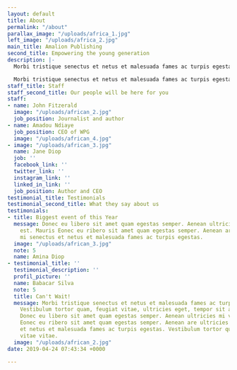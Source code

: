 ```yaml
---
layout: default
title: About
permalink: "/about"
parallax_image: "/uploads/africa_1.jpg"
left_image: "/uploads/africa_2.jpg"
main_title: Amalion Publishing
second_title: Empowering the young generation
description: |-
  Morbi tristique senectus et netus et malesuada fames ac turpis egestas. Vestibulum tortor quam, feugiat vitae, ultricies eget, tempor sit amet, ante. Donec eu libero sit amet quam egestas semper. Aenean ultricies mi vitae est. Mauris Eonec eu ribero sit amet quam egestas semper. Aenean are ultricies mi senectus et netus et malesuada fames ac turpis egestas. Vestibulum tortor quam, feugiat vitae vitae.

  Morbi tristique senectus et netus et malesuada fames ac turpis egestas. Vestibulum tortor quam, feugiat vitae, ultricies eget, tempor sit amet, ante. Donec eu libero sit amet quam egestas semper. Aenean ultricies mi vitae est. Mauris Eonec eu ribero sit amet quam egestas semper. Aenean are ultricies mi senectus et netus et malesuada fames ac turpis egestas.
staff_title: Staff
staff_second_title: Our people will be here for you
staff:
- name: John Fitzerald
  image: "/uploads/african_2.jpg"
  job_position: Journalist and author
- name: Amadou Ndiaye
  job_position: CEO of WPG
  image: "/uploads/african_4.jpg"
- image: "/uploads/african_3.jpg"
  name: Jane Diop
  job: ''
  facebook_link: ''
  twitter_link: ''
  instagram_link: ''
  linked_in_link: ''
  job_position: Author and CEO
testimonial_title: Testimonials
testimonial_second_title: What they say about us
testimonials:
- title: Biggest event of this Year
  message: Donec eu libero sit amet quam egestas semper. Aenean ultricies mi vitae
    est. Mauris Eonec eu ribero sit amet quam egestas semper. Aenean are ultricies
    mi senectus et netus et malesuada fames ac turpis egestas.
  image: "/uploads/african_3.jpg"
  note: 5
  name: Amina Diop
- testimonial_title: ''
  testimonial_description: ''
  profil_picture: ''
  name: Babacar Silva
  note: 5
  title: Can't Wait!
  message: Morbi tristique senectus et netus et malesuada fames ac turpis egestas.
    Vestibulum tortor quam, feugiat vitae, ultricies eget, tempor sit amet, ante.
    Donec eu libero sit amet quam egestas semper. Aenean ultricies mi vitae est. Mauris
    Eonec eu ribero sit amet quam egestas semper. Aenean are ultricies mi senectus
    et netus et malesuada fames ac turpis egestas. Vestibulum tortor quam, feugiat
    vitae vitae.
  image: "/uploads/african_2.jpg"
date: 2019-04-24 07:43:34 +0000

---
```

